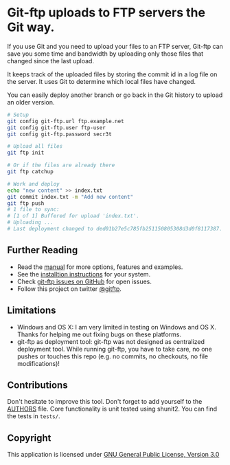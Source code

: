 Git-ftp uploads to FTP servers the Git way.
===========================================

If you use Git and you need to upload your files to an FTP server,
Git-ftp can save you some time and bandwidth by uploading only those files that
changed since the last upload.

It keeps track of the uploaded files by storing the commit id
in a log file on the server. It uses Git to determine which local
files have changed.

You can easily deploy another branch or go back in the Git history to upload
an older version.

```sh
# Setup
git config git-ftp.url ftp.example.net
git config git-ftp.user ftp-user
git config git-ftp.password secr3t

# Upload all files
git ftp init

# Or if the files are already there
git ftp catchup

# Work and deploy
echo "new content" >> index.txt
git commit index.txt -m "Add new content"
git ftp push
# 1 file to sync:
# [1 of 1] Buffered for upload 'index.txt'.
# Uploading ...
# Last deployment changed to ded01b27e5c785fb251150805308d3d0f8117387.
```

Further Reading
---------------

* Read the [manual](man/git-ftp.1.md) for more options, features and examples.
* See the [installtion instructions](INSTALL.md) for your system.
* Check [git-ftp issues on GitHub] for open issues.
* Follow this project on twitter [@gitftp].

Limitations
-----------

* Windows and OS X: I am very limited in testing on Windows and OS X. Thanks
for helping me out fixing bugs on these platforms.
* git-ftp as deployment tool: git-ftp was not designed as centralized
deployment tool. While running git-ftp, you have to take care, no one pushes or
touches this repo (e.g. no commits, no checkouts, no file modifications)!

Contributions
-------------

Don't hesitate to improve this tool.
Don't forget to add yourself to the [AUTHORS](AUTHORS) file.
Core functionality is unit tested using shunit2.
You can find the tests in `tests/`.

Copyright
---------

This application is licensed under [GNU General Public License, Version 3.0]

[git-ftp issues on GitHub]: http://github.com/git-ftp/git-ftp/issues
[GNU General Public License, Version 3.0]:
 http://www.gnu.org/licenses/gpl-3.0-standalone.html
[@gitftp]: https://twitter.com/gitftp
